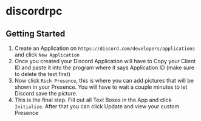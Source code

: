 # discordrpc

## Getting Started
1. Create an Application on `https://discord.com/developers/applications` and click `New Application`
2. Once you created your Discord Application will have to Copy your Client ID and paste it into  the program where it says Application ID (make sure to delete the text first)
3. Now click `Rich Presence`, this is where you can add pictures that will be shown in your Presence.  You will have to wait a couple minutes to let Discord save the picture.
4. This is the final step. Fill out all Text Boxes in the App and click `Initialize`. After that you can click Update and view your custom Presence
